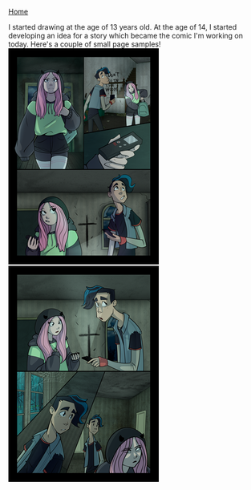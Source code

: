 [Home](README.md)

I started drawing at the age of 13 years old. At the age of 14, I started developing an idea for a story which became the comic I'm working on today.
Here's a couple of small page samples!
  ![Page1](page1.png)
  ![page2](page2.png)
